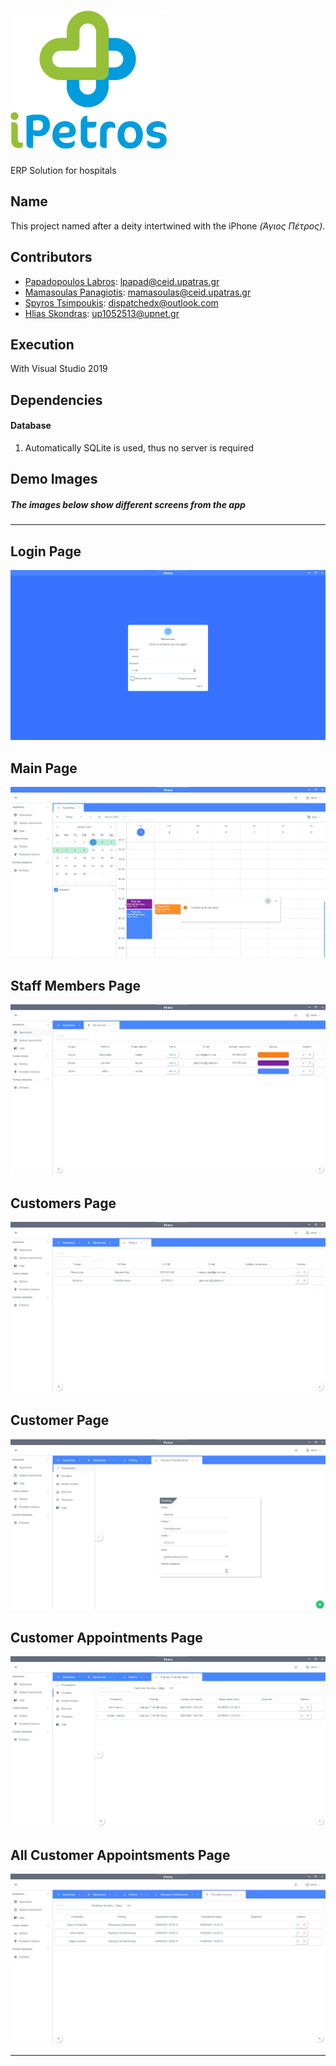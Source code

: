 # ![# iPetros](img/iPetros.png "iPetros Logo")
ERP Solution for hospitals

## Name
This project named after a deity intertwined with the iPhone *(Άγιος Πέτρος)*.

## Contributors
* [Papadopoulos Labros](https://github.com/PapLabros): lpapad@ceid.upatras.gr
* [Mamasoulas Panagiotis](https://github.com/PanagiotisMamasoulas): mamasoulas@ceid.upatras.gr
* [Spyros Tsimpoukis](https://github.com/dispatchedx): dispatchedx@outlook.com
* [Hlias Skondras](https://github.com/HliasSkondras): up1052513@upnet.gr

## Execution
With Visual Studio 2019

## Dependencies
#### Database
1. Automatically SQLite is used, thus no server is required 

## Demo Images
##### The images below show different screens from the app
***
## Login Page
![# Login Page](img/loginpage.png "Login Page")
## Main Page
![# Main Page](img/mainpage.png "Main Page")
## Staff Members Page
![# Staff Members Page](img/staffmemberspage.png "Staff Members Page")
## Customers Page
![# Customers Page](img/customerspage.png "Customers Page")
## Customer Page
![# Customer Page](img/customerpage.png "Customer Page")
## Customer Appointments Page
![# Customer Appointments Page](img/customerappointmentspage.png "Customer Appointments Page")
## All Customer Appointsments Page
![# All Customer Appointsments Page](img/allcustomerappointsmentspage.png "All Customer Appointsments Page")
***